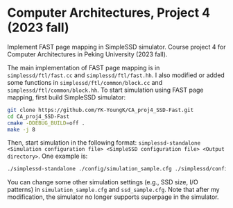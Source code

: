 # Computer Architectures, Project 4 (2023 fall)

Implement FAST page mapping in SimpleSSD simulator. Course project 4 for Computer Architectures in Peking University (2023 fall).

The main implementation of FAST page mapping is in ```simplessd/ftl/fast.cc``` and ```simplessd/ftl/fast.hh```. I also modified or added some functions in ```simplessd/ftl/common/block.cc``` and ```simplessd/ftl/common/block.hh```. To start simulation using FAST page mapping, first build SimpleSSD simulator:

```bash
git clone https://github.com/YK-YoungK/CA_proj4_SSD-Fast.git
cd CA_proj4_SSD-Fast
cmake -DDEBUG_BUILD=off .
make -j 8
```

Then, start simulation in the following format: ```simplessd-standalone <Simulation configuration file> <SimpleSSD configuration file> <Output directory>```. One example is:
```bash
./simplessd-standalone ./config/simulation_sample.cfg ./simplessd/config/ssd_sample.cfg .
```
You can change some other simulation settings (e.g., SSD size, I/O patterns) in ```simulation_sample.cfg``` and ```ssd_sample.cfg```. Note that after my modification, the simulator no longer supports superpage in the simulator.